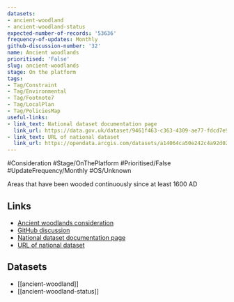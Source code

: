 ```yaml
---
datasets:
- ancient-woodland
- ancient-woodland-status
expected-number-of-records: '53636'
frequency-of-updates: Monthly
github-discussion-number: '32'
name: Ancient woodlands
prioritised: 'False'
slug: ancient-woodlands
stage: On the platform
tags:
- Tag/Constraint
- Tag/Environmental
- Tag/Footnote7
- Tag/LocalPlan
- Tag/PoliciesMap
useful-links:
- link_text: National dataset documentation page
  link_url: https://data.gov.uk/dataset/9461f463-c363-4309-ae77-fdcd7e9df7d3/ancient-woodland-england
- link_text: URL of national dataset
  link_url: https://opendata.arcgis.com/datasets/a14064ca50e242c4a92d020764a6d9df_0.geojson
---
```


#Consideration #Stage/OnThePlatform #Prioritised/False #UpdateFrequency/Monthly #OS/Unknown

Areas that have been wooded continuously since at least 1600 AD

## Links

* [Ancient woodlands consideration](https://design.planning.data.gov.uk/planning-consideration/ancient-woodlands)
* [GitHub discussion](https://github.com/digital-land/data-standards-backlog/discussions/32)
* [National dataset documentation page](https://data.gov.uk/dataset/9461f463-c363-4309-ae77-fdcd7e9df7d3/ancient-woodland-england)
* [URL of national dataset](https://opendata.arcgis.com/datasets/a14064ca50e242c4a92d020764a6d9df_0.geojson)

## Datasets

* [[ancient-woodland]]
* [[ancient-woodland-status]]